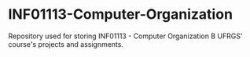 # INF01113-Computer-Organization
Repository used for storing INF01113 - Computer Organization B UFRGS' course's projects and assignments.
